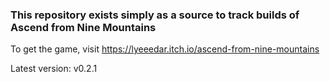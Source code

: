 ### This repository exists simply as a source to track builds of Ascend from Nine Mountains

To get the game, visit https://lyeeedar.itch.io/ascend-from-nine-mountains

Latest version: v0.2.1
